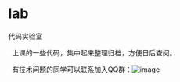 # lab
代码实验室

 
上课的一些代码，集中起来整理归档，方便日后查阅。


 
有技术问题的同学可以联系加入QQ群：![image](https://github.com/vincent040/lab/blob/master/res/QQ_qun.png?raw=true)
